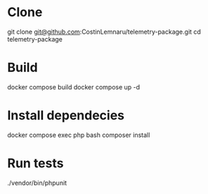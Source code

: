 # Clone
git clone git@github.com:CostinLemnaru/telemetry-package.git
cd telemetry-package

# Build
docker compose build
docker compose up -d

# Install dependecies
docker compose exec php bash
composer install

# Run tests
./vendor/bin/phpunit